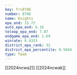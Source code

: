 ```yaml
---
key: frc8746
number: 8746
name: Knights
epa_end: 15.72
auto_epa_end: 6.16
teleop_epa_end: 7.87
endgame_epa_end: 1.69
winrate: 0.4333
district_epa_rank: 32
district_epa_percentile: 0.5844
type: Team
---
```

[[2024ncwa2]]
[[2024ncwak]]
